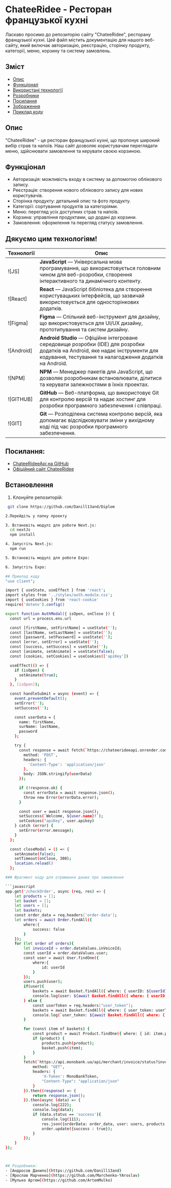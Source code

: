 # ChateeRidee - Ресторан французької кухні

Ласкаво просимо до репозиторію сайту "ChateeRidee", ресторану французької кухні. Цей файл містить документацію для нашого веб-сайту, який включає авторизацію, реєстрацію, сторінку продукту, категорії, меню, корзину та систему замовлень.

## Зміст

- [Опис](#опис)
- [Функціонал](#функціонал)
- [Використані технології](#використані-технології)
- [Розробники](#розробники)
- [Посилання](#посилання)
- [Зображення](#зображення)
- [Приклад коду](#приклад-коду)

## Опис

"ChateeRidee" - це ресторан французької кухні, що пропонує широкий вибір страв та напоїв. Наш сайт дозволяє користувачам переглядати меню, здійснювати замовлення та керувати своєю корзиною.

## Функціонал

- Авторизація: можливість входу в систему за допомогою облікового запису.
- Реєстрація: створення нового облікового запису для нових користувачів.
- Сторінка продукту: детальний опис та фото продукту.
- Категорії: сортування продуктів за категоріями.
- Меню: перегляд усіх доступних страв та напоїв.
- Корзина: управління продуктами, що додані до корзини.
- Замовлення: оформлення та перегляд статусу замовлення.

## Дякуємо цим технологіям!
| Технології      | Опис                                                                                     |
|-----------------|--------------------------------------------------------------------------------------------|
| ![JS]      | **JavaScript** — Універсальна мова програмування, що використовується головним чином для веб-розробки, створення інтерактивного та динамічного контенту. |
| ![React]   | **React** — JavaScript бібліотека для створення користувацьких інтерфейсів, що зазвичай використовується для односторінкових додатків.                                                               |
| ![Figma]    | **Figma** — Спільний веб-інструмент для дизайну, що використовується для UI/UX дизайну, прототипування та систем дизайну.                                                                                     |
| ![Android]      | **Android Studio** — Офіційне інтегроване середовище розробки (IDE) для розробки додатків на Android, яке надає інструменти для кодування, тестування та налагодження додатків на Android.                              |
| ![NPM]   | **NPM** — Менеджер пакетів для JavaScript, що дозволяє розробникам встановлювати, ділитися та керувати залежностями в їхніх проектах.                                                     |
| ![GITHUB]    | **GitHub** — Веб-платформа, що використовує Git для контролю версій та надає хостинг для розробки програмного забезпечення і співпраці.                                                                                     |
| ![GIT]      | **Git** — Розподілена система контролю версій, яка допомагає відслідковувати зміни у вихідному коді під час розробки програмного забезпечення.                |


## Посилання:
- [ChateeRideeApi на GitHub](https://github.com/Danill13and/ChateeRideeApi)
- [Офіційний сайт ChateeRidee](https://www.chateeridee.com)


## Встановлення

1. Клонуйте репозиторій:
```bash
 git clone https://github.com/Danill13and/Diplom

2.Перейдіть у папку проекту

3. Встановіть модулі для роботи Next.js:
  cd nextJs
  npm install

4. Запустіть Next.js:
  npm run

5. Встановіть модулі для роботи Expo:

6. Запустіть Expo:

## Приклад коду
"use client";

import { useState, useEffect } from 'react';
import styles from '../styles/auth.module.css';
import { useCookies } from 'react-cookie'
require('dotenv').config()

export function AuthModal({ isOpen, onClose }) {
  const url = process.env.url

  const [firstName, setFirstName] = useState('');
  const [lastName, setLastName] = useState('');
  const [password, setPassword] = useState('');
  const [error, setError] = useState('');
  const [success, setSuccess] = useState('');
  const [animate, setAnimate] = useState(false);
  const [cookies, setCookies] = useCookies(['apiKey'])

  useEffect(() => {
    if (isOpen) {
      setAnimate(true);
    }
  }, [isOpen]);

  const handleSubmit = async (event) => {
    event.preventDefault();
    setError('');
    setSuccess('');

    const userData = {
      name: firstName,
      surName: lastName,
      password
    };

    try {
      const response = await fetch(`https://chateerideeapi.onrender.com/userLogin`, {
        method: 'POST',
        headers: {
          'Content-Type': 'application/json'
        },
        body: JSON.stringify(userData)
      });

      if (!response.ok) {
        const errorData = await response.json();
        throw new Error(errorData.error);
      }

      const user = await response.json();
      setSuccess(`Welcome, ${user.name}!`);
      setCookies("apiKey", user.apikey)
    } catch (error) {
      setError(error.message);
    }
  };

  const closeModal = () => {
    setAnimate(false);
    setTimeout(onClose, 300);
    location.reload()
  };

### Фрагмент коду для отримання даних про замовлення

```javascript
app.get('/checkOrder', async (req, res) => {
    let products = [];
    let basket = [];
    let users = [];
    let baskets;
    const order_data = req.headers['order-data'];
    let orders = await Order.findAll({
        where:{
            success: false
        }
    });
    for (let order of orders){
        let invoiceId = order.dataValues.inVoiceId;
        const userId = order.dataValues.user;
        const user = await User.findOne({
            where:{
                id: userId
            }
        });
        users.push(user);
        if(user){
            baskets = await Basket.findAll({ where: { userID: ${userId} } });
            console.log(user: ${await Basket.findAll({ where: { userID: `${userId} } })}`);
        } else {
            const userToken = req.headers["user_token"];
            baskets = await Basket.findAll({ where: { user_token: userToken } });
            console.log(`user_token: ${await Basket.findAll({ where: { user_token: userToken } })}`);
        }

        for (const item of baskets) {
            const product = await Product.findOne({ where: { id: item.productID } });
            if (product) {
                products.push(product);
                basket.push(item);
            }
        }
        fetch(`https://api.monobank.ua/api/merchant/invoice/status?invoiceId=${invoiceId}`,{
            method: "GET",
            headers: {
                'X-Token': MonoBankToken,
                "Content-Type": "application/json"
            }
        }).then((response) => {
            return response.json();
        }).then(async (data) => {
            console.log(222);
            console.log(data);
            if (data.status == 'success'){
                console.log(111);
                res.json({orderData: order_data, user: users, products: products, basket: basket});
                order.update({success : true});
            }
        });
    }
});



## Розробники:
- [Андросов Данило](https://github.com/Danill13and) 
- [Ярослав Марченко](https://github.com/Marchenko-YAroslav)
- [Мулько Артем](https://github.com/ArtemMulko)
